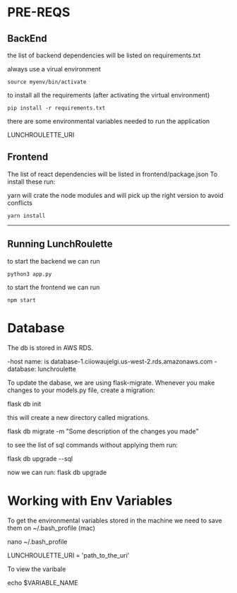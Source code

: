 # PRE-REQS

## BackEnd

the list of backend dependencies will be listed on requirements.txt

always use a virual environment

```
source myenv/bin/activate
```

to install all the requirements (after activating the virtual environment)

```
pip install -r requirements.txt
```

there are some environmental variables needed to run the application

LUNCHROULETTE_URI

## Frontend

The list of react dependencies will be listed in frontend/package.json
To install these run:

yarn will crate the node modules and will pick up the right version to avoid conflicts
```
yarn install
```
-----------------------------------
## Running LunchRoulette

to start the backend we can run

```
python3 app.py
```

to start the frontend we can run

```
npm start
```

# Database
The db is stored in AWS RDS. 

-host name: is database-1.ciiowaujelgi.us-west-2.rds.amazonaws.com
-database: lunchroulette

To update the dabase, we are using flask-migrate. Whenever you make changes to your models.py file, create a migration:


flask db init    

this will create a new directory called migrations.

flask db migrate -m "Some description of the changes you made"

to see the list of sql commands without applying them run:

flask db upgrade --sql

now we can run:
flask db upgrade


# Working with Env Variables

To get the environmental variables stored in the machine we need to save them on ~/.bash_profile (mac)

nano ~/.bash_profile

LUNCHROULETTE_URI = 'path_to_the_uri'

To view the varibale

echo $VARIABLE_NAME